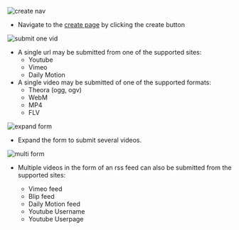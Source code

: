 ![create nav][nav]

 - Navigate to the [create page] by clicking the create button

![submit one vid][single_url]
 
 - A single url may be submitted from one of the supported sites:
   - Youtube
   - Vimeo
   - Daily Motion
 - A single video may be submitted of one of the supported formats:
   - Theora (ogg, ogv)
   - WebM
   - MP4
   - FLV

![expand form][submit_multi]

 - Expand the form to submit several videos.

![multi form][multi_url]

 - Multiple videos in the form of an rss feed can also be submitted from the supported sites:

   - Vimeo feed
   - Blip feed
   - Daily Motion feed
   - Youtube Username
   - Youtube Userpage 

[create page]:http://www.universalsubtitles.org/en/videos/create

[nav]:https://github.com/pculture/unisubs-testing/blob/master/tests/features/submit/submit/create.png?raw=true

[single_url]:https://github.com/pculture/unisubs-testing/blob/master/tests/features/submit/submit/single_video_form.png?raw=true

[multi_url]:https://github.com/pculture/unisubs-testing/blob/master/tests/features/submit/submit/multi_submit_form.png?raw=true

[submit_multi]:https://github.com/pculture/unisubs-testing/blob/master/tests/features/submit/submit/multi_submit_button.png?raw=true
